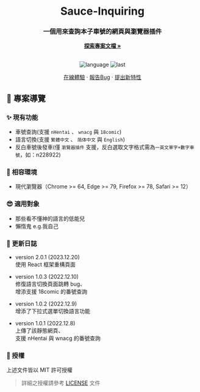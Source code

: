 <h1 align="center">Sauce-Inquiring</h1>
<div align="center">
  <h3>一個用來查詢本子車號的網頁與瀏覽器插件</h3>
  <a href="https://github.com/BlackishGreen33/Sauce-Inquiring"><strong>探索專案文檔 »</strong></a>
  <br />
  <br />
  
  
  ![language](https://img.shields.io/github/languages/top/BlackishGreen33/Sauce-Inquiring)
  ![last](https://img.shields.io/github/last-commit/BlackishGreen33/Sauce-Inquiring)
  
  <a href="https://blackishgreen33.github.io/Sauce-Inquiring/" target="_blank">在線體驗</a>
  ·
  <a href="https://github.com/BlackishGreen33/Sauce-Inquiring/issues">報告Bug</a>
  ·
  <a href="https://github.com/BlackishGreen33/Sauce-Inquiring/issues">提出新特性</a>
</div>

## 🔖 專案導覽

### ✨ 現有功能

- 車號查詢(支援 `nHentai` 、 `wnacg` 與 `18comic`)
- 語言切換(支援 `繁體中文` 、 `简体中文` 與 `English`)
- 反白車號後發車(僅 `瀏覽器插件` 支援，反白選取文字格式需為`一英文單字+數字車號`，如：n228922)

### 🎯 相容環境

- 現代瀏覽器（Chrome >= 64, Edge >= 79, Firefox >= 78, Safari >= 12）

### 😎 適用對象

- 那些看不懂神的語言的低能兒
- 懶惰鬼 e.g.我自己

### 📜 更新日誌

- version 2.0.1 (2023.12.20)  
  使用 React 框架重構頁面

- version 1.0.3 (2022.12.10)  
  修復語言切換頁面跳轉 bug、  
  增添支援 18comic 的番號查詢

- version 1.0.2 (2022.12.9)  
  增添了下拉式選單切換語言功能

- version 1.0.1 (2022.12.8)  
  上傳了該靜態網頁、  
  支援 nHentai 與 wnacg 的番號查詢

### 📝 授權

上述文件皆以 MIT 許可授權

> 詳細之授權請參考 [LICENSE](LICENSE) 文件
